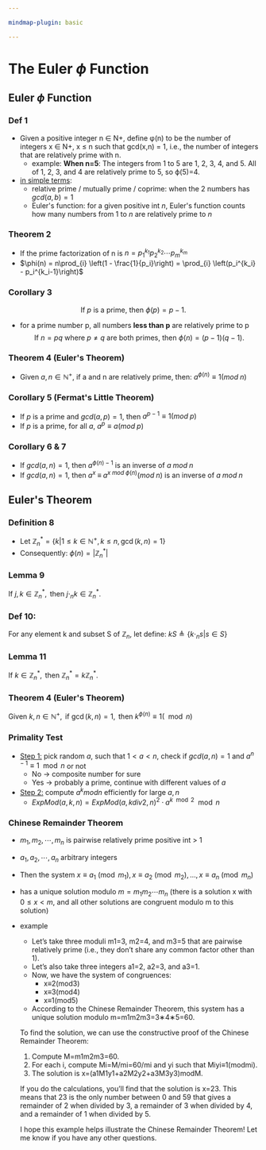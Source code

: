 ```yaml
---

mindmap-plugin: basic

---
```

# The Euler $\phi$ Function
## Euler $\phi$ Function
### Def 1
- Given a positive integer n ∈ N+, define φ(n) to be the number of integers x ∈ N+, x ≤ n such that gcd(x,n) = 1, i.e., the number of integers that are relatively prime with n.
	- example: **When n=5**: The integers from 1 to 5 are 1, 2, 3, 4, and 5. All of 1, 2, 3, and 4 are relatively prime to 5, so ϕ(5)=4.
- <u>in simple terms</u>:
	- relative prime / mutually prime / coprime: when the 2 numbers has $gcd(a,b) = 1$
	- Euler's function: for a given positive int $n$, Euler's function counts how many numbers from 1 to $n$ are relatively prime to $n$
<!--ID: 1708098042045-->

### Theorem 2
- If the prime factorization of n is $n = p_1^{k_1}p_2^{k_2}\cdots p_m^{k_m}$
- $\phi(n) = n\prod_{i} \left(1 - \frac{1}{p_i}\right) = \prod_{i} \left(p_i^{k_i} - p_i^{k_i-1}\right)$
<!--ID: 1708099388769-->


### Corollary 3
$$
\text{If } p \text{ is a prime, then } \phi(p) = p - 1.
$$
- for a prime number p, all numbers **less than p** are relatively prime to p
$$
\text{If } n = pq \text{ where } p \neq q \text{ are both primes, then } \phi(n) = (p - 1)(q - 1).
$$
<!--ID: 1708098042050-->

### Theorem 4 (Euler's Theorem)
- Given $a, n \in \mathbb{N}^+$, if a and n are relatively prime, then: $a^{\phi(n)} \equiv 1 (mod\;n)$
<!--ID: 1708098042055-->


### Corollary 5 (Fermat's Little Theorem)
- If $p$ is a prime and $gcd(a,p) = 1$, then $a^{p-1} \equiv 1 (mod\;p)$
- If $p$ is a prime, for all $a$, $a^p \equiv a(mod\;p)$
<!--ID: 1708098042060-->


### Corollary 6 & 7
- If $gcd(a, n) = 1$, then $a^{\phi(n)−1}$ is an inverse of $a\;mod\;n$
- If $gcd(a, n) = 1$, then $a^x\;\equiv\;a^{x\;mod\;\phi(n)}(mod\;n)$ is an inverse of $a\;mod\;n$
<!--ID: 1708098042064-->


## Euler's Theorem
### Definition 8
- Let $\mathbb{Z}_n^* = \{k | 1 \leq k \in \mathbb{N}^+, k \leq n, \gcd(k, n) = 1\}$
- Consequently: $\phi(n) = |\mathbb{Z}_n^*|$
<!--ID: 1708098042069-->


### Lemma 9
$\text{If } j,k \in \mathbb{Z}_n^*, \text{ then } j \cdot_{n} k \in \mathbb{Z}_n^*.$
<!--ID: 1708098042072-->


### Def 10:
For any element k and subset S of $\mathbb{Z}_n$, let define: $kS \triangleq \{k \cdot_n s | s \in S\}$
<!--ID: 1708098042076-->


### Lemma 11
$\text{If } k \in \mathbb{Z}_n^*, \text{ then } \mathbb{Z}_n^* = k\mathbb{Z}_n^*.$
<!--ID: 1708098042080-->


### Theorem 4 (Euler's Theorem)
$\text{Given } k,n \in \mathbb{N}^+, \text{ if } \gcd(k,n) = 1, \text{ then } k^{\phi(n)} \equiv 1 (\mod n)$
<!--ID: 1708099388770-->


### Primality Test
- <u>Step 1:</u> pick random $a$, such that $1 < a < n$, check if $gcd(a,n) = 1$ and $a^{n-1} \equiv 1\mod{n}$ or not
	- No -> composite number for sure
	- Yes -> probably a prime, continue with different values of $a$
- <u>Step 2:</u> compute $a^k mod n$ efficiently for large $a, n$
	- $ExpMod(a,k,n) = ExpMod(a, k div 2, n)^2 \cdot a ^{k\mod 2}\mod n$
<!--ID: 1708098042086-->


### Chinese Remainder Theorem
- $m_1, m_2, \cdots, m_n$ is pairwise relatively prime positive int > 1
- $a_1, a_2, \cdots, a_n$ arbitrary integers
- Then the system $x \equiv a_1 \pmod{m_1}, x \equiv a_2 \pmod{m_2}, \ldots , x \equiv a_n \pmod{m_n}$
- has a unique solution modulo $m = m_1 m_2 \cdots m_n$ (there is a solution x with $0 \leq x < m$, and all other solutions are congruent modulo m to this solution)
- example
	- Let’s take three moduli m1​=3, m2​=4, and m3​=5 that are pairwise relatively prime (i.e., they don’t share any common factor other than 1).
	- Let’s also take three integers a1​=2, a2​=3, and a3​=1.
	- Now, we have the system of congruences:
	    - x≡2(mod3)
	    - x≡3(mod4)
	    - x≡1(mod5)
	- According to the Chinese Remainder Theorem, this system has a unique solution modulo m=m1​m2​m3​=3∗4∗5=60.
	
	To find the solution, we can use the constructive proof of the Chinese Remainder Theorem:
	
	1. Compute M=m1​m2​m3​=60.
	2. For each i, compute Mi​=M/mi​=60/mi​ and yi​ such that Mi​yi​≡1(modmi​).
	3. The solution is x=(a1​M1​y1​+a2​M2​y2​+a3​M3​y3​)modM.
	
	If you do the calculations, you’ll find that the solution is x=23. This means that 23 is the only number between 0 and 59 that gives a remainder of 2 when divided by 3, a remainder of 3 when divided by 4, and a remainder of 1 when divided by 5.
	
	I hope this example helps illustrate the Chinese Remainder Theorem! Let me know if you have any other questions.
<!--ID: 1708098042093-->

